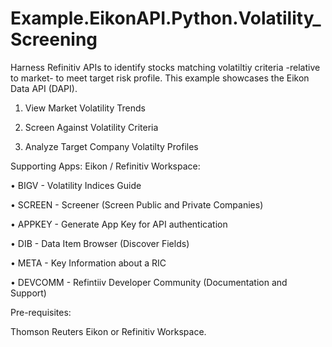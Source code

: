 # Example.EikonAPI.Python.Volatility_Screening

Harness Refinitiv APIs to identify stocks matching volatiltiy criteria -relative to market- to meet target risk profile.
This example showcases the Eikon Data API (DAPI). 

1) View Market Volatility Trends

2) Screen Against Volatility Criteria

3) Analyze Target Company Volatilty Profiles




Supporting Apps: Eikon / Refinitiv Workspace:

• BIGV - Volatility Indices Guide

• SCREEN - Screener (Screen Public and Private Companies)

• APPKEY - Generate App Key for API authentication

• DIB - Data Item Browser (Discover Fields)

• META - Key Information about a RIC

• DEVCOMM - Refintiiv Developer Community (Documentation and Support)

Pre-requisites:

Thomson Reuters Eikon or Refinitiv Workspace.
